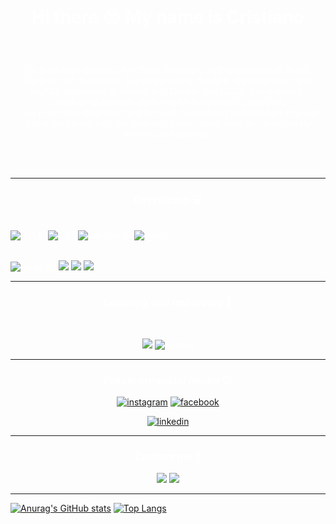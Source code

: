 <span style="color:white" style="background-color:black">

# <p align=center>Hi there 😎   My name is **Cristiano**</p>
<br>
<p align=center>I'm a creative Brazilian Full Stack Developer with experience in React, Node.js and JavaScript. 
Expertise in RESTful APIs, microservices and MySQL databases. Knowledge of Docker and CI/CD. 
Experience in developing scalable platforms for e-commerce and ERP.<br>
I am proactive, organized and focused on studying technologies that will boost my career with the languages ​​that I adapt best to.
I'm currently working as freelancer. </p>
<br>
<br>
<hr>



### <p align=center> *Developing* 💻</p>
<br>
<img src="https://img.shields.io/badge/HTML5-E34F26?style=for-the-badge&logo=html5&logoColor=white" alt="HTML" />
<img src="https://img.shields.io/badge/CSS3-1572B6?style=for-the-badge&logo=css3&logoColor=white" alt="CSS" />
<img src="https://img.shields.io/badge/JavaScript-323330?style=for-the-badge&logo=javascript&logoColor=F7DF1E" alt="JavaScript" />
<img src="https://img.shields.io/badge/React-20232A?style=for-the-badge&logo=react&logoColor=61DAFB" alt="React" /></p><br>
<img src="https://img.shields.io/badge/Node.js-43853D?style=for-the-badge&logo=node.js&logoColor=white" alt="Node.JS" />
<img src="https://img.shields.io/badge/MySQL-030303?style=for-the-badge&logo=mysql&logoColor=61DAFB"%20alt="MySQL" />
<img src="https://img.shields.io/badge/PostgreSQL-323330?style=for-the-badge&logo=postgresql&logoColor=white"%20alt="PostgreSQL" />
<img src="https://img.shields.io/badge/MongoDB-58735b?style=for-the-badge&logo=mongodb&logoColor=lightgreen alt="MongoDB" />

<hr>

### <p align=center> *Learning and Improving* 📖</p>
<br>
<p align=center>
<img src="https://img.shields.io/badge/TypeScript-green?style=for-the-badge&logo=typescript&logoColor=F7DF1E"%20alt="TypeScript" />
<img src="https://img.shields.io/badge/Python-14354C?style=for-the-badge&logo=python&logoColor=white" alt="Python" /></p>
<hr>

### <p align=center> *Follow my social media* 😉 </p>
<p align=center><a href="https://www.instagram.com/cris.gustavogs/"><img src="https://img.shields.io/badge/Instagram-E4405F?style=for-the-badge&logo=instagram&logoColor=white" alt="instagram"></a>
<a href="https://www.facebook.com/cristianogustavo.gomesdasilva"><img src="https://img.shields.io/badge/Facebook-1877F2?style=for-the-badge&logo=facebook&logoColor=white" alt="facebook"></a></p>
<p align=center><a href="https://www.linkedin.com/in/crisgustavogs/"><img src="https://img.shields.io/badge/LinkedIn-09009B?style=for-the-badge&logo=inspire&logoColor=white" alt="linkedin"></a>
<hr>

### <p align=center> *Contact me* 📱 </p>
<p align=center>
<a href="https://wa.me/5544999373916/?text=Hey! Found you on GitHub"><img src="https://img.shields.io/badge/WhatsApp-25D366?style=for-the-badge&logo=whatsapp&logoColor=white" alt"whatsapp" /></a>
<a href="mailto:cris.gustavogs@gmail.com"><img src="https://img.shields.io/badge/Gmail-D14836?style=for-the-badge&logo=gmail&logoColor=white" alt"gmail" /></a></p>
<hr>

[![Anurag's GitHub stats](https://github-readme-stats.vercel.app/api?username=crisgustavo&show_icons=true&theme=dark)](https://github.com/crisgustavo/github-readme-stats)
[![Top Langs](https://github-readme-stats.vercel.app/api/top-langs/?username=crisgustavo&show_icons=true&theme=dark)](https://github.com/anuraghazra/github-readme-stats)


</span>

<!--
**crisgustavo/crisgustavo** is a ✨ _special_ ✨ repository because its `README.md` (this file) appears on your GitHub profile.

Here are some ideas to get you started:

- 🔭 I’m currently working on ...
- 🌱 I’m currently learning ...
- 👯 I’m looking to collaborate on ...
- 🤔 I’m looking for help with ...
- 💬 Ask me about ...
- 📫 How to reach me: ...
- 😄 Pronouns: ...
- ⚡ Fun fact: ...
-->
